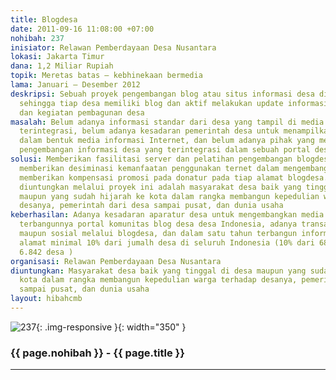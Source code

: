 ```yaml
---
title: Blogdesa
date: 2011-09-16 11:08:00 +07:00
nohibah: 237
inisiator: Relawan Pemberdayaan Desa Nusantara
lokasi: Jakarta Timur
dana: 1,2 Miliar Rupiah
topik: Meretas batas – kebhinekaan bermedia
lama: Januari – Desember 2012
deskripsi: Sebuah proyek pengembangan blog atau situs informasi desa di seluruh Indonesia
  sehingga tiap desa memiliki blog dan aktif melakukan update informasi potensi, pemasalahan,
  dan kegiatan pembagunan desa
masalah: Belum adanya informasi standar dari desa yang tampil di media internet yang
  terintegrasi, belum adanya kesadaran pemerintah desa untuk menampilkan profil desa
  dalam bentuk media informasi Internet, dan belum adanya pihak yang merasa perlu
  pengembangan informasi desa yang terintegrasi dalam sebuah portal desa
solusi: Memberikan fasilitasi server dan pelatihan pengembangan blogdesa secara gratis,
  memberikan desiminasi kemanfaatan penggunakan ternet dalam mengembangkan desa, dan
  memberikan kompensasi promosi pada donatur pada tiap alamat blogdesa. Pihak yang
  diuntungkan melalui proyek ini adalah masyarakat desa baik yang tinggal di desa
  maupun yang sudah hijarah ke kota dalam rangka membangun kepedulian warga terhadap
  desanya, pemerintah dari desa sampai pusat, dan dunia usaha
keberhasilan: Adanya kesadaran aparatur desa untuk mengembangkan media informasi perdesaan,
  terbangunnya portal komunitas blog desa desa Indonesia, adanya transaksi baik ekonomi
  maupun sosial melalui blogdesa, dan dalam satu tahun terbangun informasi dengan
  alamat minimal 10% dari jumalh desa di seluruh Indonesia (10% dari 68.425 desa =
  6.842 desa )
organisasi: Relawan Pemberdayaan Desa Nusantara
diuntungkan: Masyarakat desa baik yang tinggal di desa maupun yang sudah hijarah ke
  kota dalam rangka membangun kepedulian warga terhadap desanya, pemerintah dari desa
  sampai pusat, dan dunia usaha
layout: hibahcmb
---
```


![237](/static/img/hibahcmb/237.png){: .img-responsive }{: width="350" }

### {{ page.nohibah }} - {{ page.title }}

---
